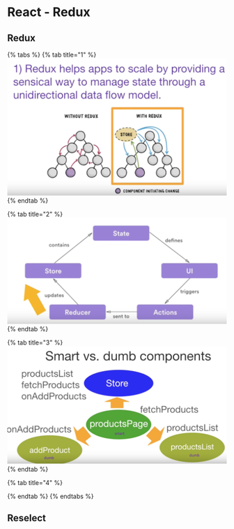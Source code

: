 # React - Redux

## Redux

{% tabs %}
{% tab title="1" %}
![](../../.gitbook/assets/image%20%2877%29.png)
{% endtab %}

{% tab title="2" %}
![](../../.gitbook/assets/image%20%2827%29.png)
{% endtab %}

{% tab title="3" %}
![](../../.gitbook/assets/image%20%28201%29.png)
{% endtab %}

{% tab title="4" %}

{% endtab %}
{% endtabs %}

## Reselect

